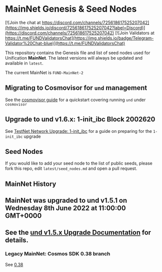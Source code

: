 # MainNet Genesis & Seed Nodes

[![Join the chat at https://discord.com/channels/725618617525207042](https://img.shields.io/discord/725618617525207042?label=Discord)](https://discord.com/channels/725618617525207042)
[![Join Validators at https://t.me/FUNDValidatorsChat](https://img.shields.io/badge/Telegram-Validator%20Chat-blue)](https://t.me/FUNDValidatorsChat)

This repository contains the Genesis file and list of seed nodes used for Unification **MainNet**. 
The latest versions will always be updated and available in `latest`.

The current MainNet is `FUND-MainNet-2`

## Migrating to Cosmovisor for `und` management

See the [cosmovisor guide](cosmovisor.md) for a quickstart covering running `und` under `cosmovisor`

## Upgrade to und v1.6.x: 1-init_ibc Block 2002620

See [TestNet Network Upgrade: 1-init_ibc](1-init_ibc_upgrade.md) for a guide on preparing for the `1-init_ibc` upgrade

## Seed Nodes

If you would like to add your seed node to the list of public seeds, please fork this repo, 
edit `latest/seed_nodes.md` and open a pull request.

## MainNet History

## MainNet was upgraded to und v1.5.1 on Wednesday 8th June 2022 at 11:00:00 GMT+0000
## See the [und v1.5.x Upgrade Documentation](legacy/0.42/042_upgrade.md) for details.

### Legacy MainNet: Cosmos SDK 0.38 branch

See [0.38](legacy/0.38/README.md)
